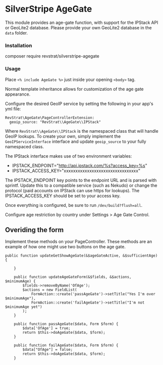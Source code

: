 # SilverStripe AgeGate

This module provides an age-gate function, with support for the IPStack API or GeoLite2 database. Please provide your own GeoLite2 database in the ```data``` folder.

### Installation

composer require revstrat/silverstripe-agegate

### Usage

Place ```<% include AgeGate %>``` just inside your opening ```<body>``` tag.

Normal template inheritance allows for customization of the age gate appearance.

Configure the desired GeoIP service by setting the following in your app's yml file:

```
RevStrat\AgeGate\PageControllerExtension:
  geoip_source: "RevStrat\\AgeGate\\IPStack"
```

Where ```RevStrat\\AgeGate\\IPStack``` is the namespaced class that will handle GeoIP lookups. To create your own, simply implement the ```GeoIPServiceInterface``` interface and update ```geoip_source``` to your fully namespaced class.

The IPStack interface makes use of two environment variables:

* IPSTACK_ENDPOINT="http://api.ipstack.com/%s?access_key=%s"
* IPSTACK_ACCESS_KEY="xxxxxxxxxxxxxxxxxxxxxxxxxxxxxxxx"

The IPSTACK_ENDPOINT key points to the endpoint URL and is parsed with sprintf. Update this to a compatible service (such as Nekudo) or change the protocol (paid accounts on IPStack can use https for lookups). The IPSTACK\_ACCESS\_KEY should be set to your access key.

Once everything is configured, be sure to run ```/dev/build?flush=all```.

Configure age restriction by country under Settings > Age Gate Control.

## Overiding the form

Implement these methods on your PageController. These methods are an example of how one might use two buttons on the age gate.

```
public function updateGetShowAgeGate(&$ageGateActive, &$sufficientAge) {
        
    }

    public function updateAgeGateForm(&$fields, &$actions, $minimumAge) {
    	$fields->removeByName('OfAge');
    	$actions = new FieldList(
    		FormAction::create('passAgeGate')->setTitle("Yes I'm over $minimumAge"),
    		FormAction::create('failAgeGate')->setTitle("I'm not $minimumAge yet")
    	);
    }

    public function passAgeGate($data, Form $form) {
    	$data['OfAge'] = true;
    	return $this->doAgeGate($data, $form);
    }

    public function failAgeGate($data, Form $form) {
    	$data["OfAge"] = false;
    	return $this->doAgeGate($data, $form);
    }
```